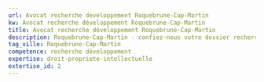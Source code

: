 ```yaml
---
url: Avocat recherche developpement Roquebrune-Cap-Martin
kw: Avocat recherche développement Roquebrune-Cap-Martin
title: Avocat recherche développement Roquebrune-Cap-Martin
description: Roquebrune-Cap-Martin - confiez-nous votre dossier recherche développement
tag_ville: Roquebrune-Cap-Martin
competence: recherche développement
expertise: droit-propriete-intellectuelle
extertise_id: 2
---
```

